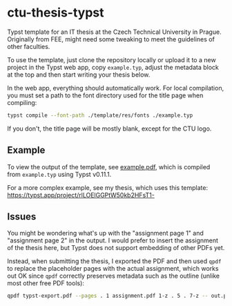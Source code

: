 # ctu-thesis-typst

Typst template for an IT thesis at the Czech Technical University in Prague. Originally from FEE, might need some tweaking to meet the guidelines of other faculties.

To use the template, just clone the repository locally or upload it to a new project in the Typst web app, copy `example.typ`, adjust the metadata block at the top and then start writing  your thesis below.

In the web app, everything should automatically work. For local compilation, you must set a path to the font directory used for the title page when compiling:

```sh
typst compile --font-path ./template/res/fonts ./example.typ
```

If you don't, the title page will be mostly blank, except for the CTU logo.

## Example

To view the output of the template, see [example.pdf](./example.pdf), which is compiled from `example.typ` using Typst v0.11.1.

For a more complex example, see my thesis, which uses this template: https://typst.app/project/rlLOElGGPtW50kb2HFsT1-

## Issues

You might be wondering what's up with the "assignment page 1" and "assignment page 2" in the output. I would prefer to insert the assignment of the thesis here, but Typst does not support embedding of other PDFs yet.

Instead, when submitting the thesis, I exported the PDF and then used `qpdf` to replace the placeholder pages with the actual assignment, which works out OK since `qpdf` correctly preserves metadata such as the outline (unlike most other free PDF tools):

```sh
qpdf typst-export.pdf --pages . 1 assignment.pdf 1-z . 5 . 7-z -- out.pdf
```


